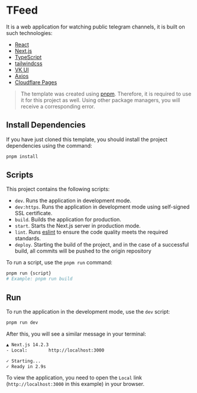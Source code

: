 # TFeed

It is a web application for watching public telegram channels, it is built on such technologies:

- [React](https://react.dev/)
- [Next.js](https://nextjs.org/)
- [TypeScript](https://www.typescriptlang.org/)
- [tailwindcss](https://tailwindcss.com/)
- [VK UI](https://vkcom.github.io/VKUI)
- [Axios](https://axios-http.com/docs/intro)
- [Cloudflare Pages](https://pages.cloudflare.com/)

> The template was created using [pnpm](https://pnpm.io/). Therefore, it is required to use
> it for this project as well. Using other package managers, you will receive a corresponding error.

## Install Dependencies

If you have just cloned this template, you should install the project dependencies using the
command:

```Bash
pnpm install
```

## Scripts

This project contains the following scripts:

- `dev`. Runs the application in development mode.
- `dev:https`. Runs the application in development mode using self-signed SSL certificate.
- `build`. Builds the application for production.
- `start`. Starts the Next.js server in production mode.
- `lint`. Runs [eslint](https://eslint.org/) to ensure the code quality meets the required
  standards.
- `deploy`. Starting the build of the project, and in the case of a successful build, 
  all commits will be pushed to the origin repository

To run a script, use the `pnpm run` command:

```Bash
pnpm run {script}
# Example: pnpm run build
```

## Run

To run the application in the development mode, use the `dev` script:

```bash
pnpm run dev
```

After this, you will see a similar message in your terminal:

```bash
▲ Next.js 14.2.3
- Local:        http://localhost:3000

✓ Starting...
✓ Ready in 2.9s
```

To view the application, you need to open the `Local`
link (`http://localhost:3000` in this example) in your browser.
